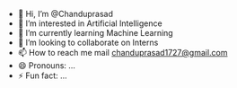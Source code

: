 - 👋 Hi, I’m @Chanduprasad
- 👀 I’m interested in Artificial Intelligence 
- 🌱 I’m currently learning Machine Learning
- 💞️ I’m looking to collaborate on Interns
- 📫 How to reach me mail chanduprasad1727@gmail.com
- 😄 Pronouns: ...
- ⚡ Fun fact: ...

<!---
Chanduprasad1727/Chanduprasad1727 is a ✨ special ✨ repository because its `README.md` (this file) appears on your GitHub profile.
You can click the Preview link to take a look at your changes.
--->
